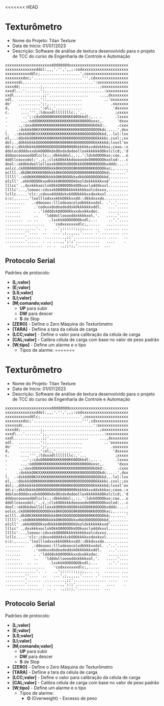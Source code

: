 <<<<<<< HEAD
# Texturômetro

* Nome do Projeto: Titan Texture
* Data de Início: 01/07/2023
* Descrição: Software de análise de textura desenvolvido para o projeto de TCC do curso de Engenharia de Controle e Automação

```xxxxxxxxxxxxxxxxxxxxxxxxxxxxxxxxxxxxxxxxxxxxxxxxxxxxxxxx
xxxxxxxxxxxxxxxxxxxxxddddddddxxxxxxxxxxxxxxxxxxxxxxxxxxx 
xxxxxxxxxxxxxxddol:,,,'.'',',,;:codxxxxxxxxxxxxxxxxxxxxx 
xxxxxxxxxxxddlc;..................',coxxxxxxxxxxxxxxxxxx 
xxxxxxxxdoc;'......................''',cdxxxxxxxxxxxxxxx 
xxxxxxdc,...............................':oxxxxxxxxxxxxx 
xxxxdd;.........;,.........................;oxxxxxxxxxxx 
xxxdl...'.......';,..........................:xxxxxxxxxx 
xxdl.............;;'..................     ...,dxxxxxxxx 
xdl.  ..........'::,...............          ..'oxxxxxxx 
do'   ..........';:,...............             .oxxxxxx
d,     .........':ol;,'............              'dxxxxx 
c.     ....''',:ldxxxdllllllllc:,'...             ;xxxxx 
,       ..';:cdxO0000KKKKK000KK00Okkdl:,.. .      .lxxxx 
.      ..,:oddO0KKKKKKKKKKKKKKKKKK000OOxxxc,.      'dxxx 
.     .,:oxxdOKKKKKKKKKKKKKKKKKK00000OOOkOkd:.     .cxxx 
.    .:dxkkkO0KXXKKKKKKKKKKKKKKKKK00OOOOOOOkdc.....',dxx 
l.  .:dxkkOO0KXXXKKKKKKKKKKKKKKKK000OOOOOOOkkd,..lxl:lxx 
ol,..:ddxkkOO0KKKKK00KKKKK000000OOOOOOOOOOkkkkc.cxxl:;xx 
dol;.,ddkkkkkkOOOO000000K0000KK0OO0OOOOOkkkkkkd;lxxxl'ox 
dd:c:;dkkOkkkkO000OOOOOOO0000000kkkkkkxxddxkkkxc;coxo.:x 
ddolocddddxxxdxkO0OOkdxOOxdxdodoolloxkkkkkkOOkxlclcd;.'d 
dddoocooooodddlcclc;;:dkkkddol;,:;.':ldxkOOOOkxo:coo...o 
dddllcoxxxdol;'.,c,;clxkOOkkkkdooooodxO000OOOkxolod:...c 
dool::okOkkdoollolloxxkO00OkOOOOkkkOO00K00OOOkxdddc....: 
oolcc.ckOO0000OOOOOOkkk0KKOOOOO0K000000KK0OOOkxc;,....., 
oclll..dkO0KXKKKK00Okkk0KKOOOOOOO000000KK0OOOkd;.......' 
lllll'.:xkOKKK0000OkkkkO0K0OOOkkxdkkOOOOOOOOkkd,........ 
olcll' .okkOOOOOkxodkkkk0K0OOOOkOxoldxkkkkkkxxd'........ 
lllcc' .,dxxkkkxoclxkOkkO00OOOkkOOkxoclodddxxxl......... 
llllc'...,looooc:cdxxxkO000Okkkkkkkkkxolcdxxxx,......... 
lcllc.....'clc:;cdxxxdddddxkxkOOOkkkkxxdoxkxxl.......... 
c:c:,......'loolllodxxxkkkOOkkxxdd::dkkdxxxdo........... 
.........   .:ddooooc:lllodooocolodkkkkxxdol. .'..'..... 
.......      .'codxxxdodoododdxkOkkkkkkxddl.   ...'..... 
.......      . .'lddddxkOOOOOkkxxdxxkkxdoc.    ......... 
.......      ..   'ldddollooooddxkkkkxol,'.   .....'.... 
........  .. ..     .lxxkkkOOOOOOOkxdl;...     ..'.'.... 
..................    'codxxxxxxxdlc;,.....   .......... 
..............'.  .   ..';::::::;;;;,... ..  ....... ... 
.........''....  ..   ...',;,,,,,,'..... .' ........ ... 
.........'......  .........,;;'............... ....   .. 
.........'.....  . .. ...,,';:;'...........   ....    . 
  ...............  .. .  .,;;:;,'..........  ...		
```


## Protocolo Serial

Padrões de protocolo: 

* __[L;valor]__
* __[E;valor]__
* __[LS;valor]__
* __[LI;valor]__
* __[M;comando;valor]__
  * __UP__ para subir			
  * __DW__ para descer	
  * __S__ de Stop
* __[ZERO]__ - Define o Zero Máquina do Texturômetro
* __[TARA]__ - Defiine a tara da célula de carga
* __[LCC;valor]__ - Define o valor para calibração da célula de carga
* __[CAL;valor]__ - Calibra célula de carga com base no valor de peso padrão
* __[W;tipo]__ - Define um alarme e o tipo
	* Tipos de alarme:
=======
# Texturômetro

* Nome do Projeto: Titan Texture
* Data de Início: 01/07/2023
* Descrição: Software de análise de textura desenvolvido para o projeto de TCC do curso de Engenharia de Controle e Automação

```xxxxxxxxxxxxxxxxxxxxxxxxxxxxxxxxxxxxxxxxxxxxxxxxxxxxxxxx
xxxxxxxxxxxxxxxxxxxxxddddddddxxxxxxxxxxxxxxxxxxxxxxxxxxx 
xxxxxxxxxxxxxxddol:,,,'.'',',,;:codxxxxxxxxxxxxxxxxxxxxx 
xxxxxxxxxxxddlc;..................',coxxxxxxxxxxxxxxxxxx 
xxxxxxxxdoc;'......................''',cdxxxxxxxxxxxxxxx 
xxxxxxdc,...............................':oxxxxxxxxxxxxx 
xxxxdd;.........;,.........................;oxxxxxxxxxxx 
xxxdl...'.......';,..........................:xxxxxxxxxx 
xxdl.............;;'..................     ...,dxxxxxxxx 
xdl.  ..........'::,...............          ..'oxxxxxxx 
do'   ..........';:,...............             .oxxxxxx
d,     .........':ol;,'............              'dxxxxx 
c.     ....''',:ldxxxdllllllllc:,'...             ;xxxxx 
,       ..';:cdxO0000KKKKK000KK00Okkdl:,.. .      .lxxxx 
.      ..,:oddO0KKKKKKKKKKKKKKKKKK000OOxxxc,.      'dxxx 
.     .,:oxxdOKKKKKKKKKKKKKKKKKK00000OOOkOkd:.     .cxxx 
.    .:dxkkkO0KXXKKKKKKKKKKKKKKKKK00OOOOOOOkdc.....',dxx 
l.  .:dxkkOO0KXXXKKKKKKKKKKKKKKKK000OOOOOOOkkd,..lxl:lxx 
ol,..:ddxkkOO0KKKKK00KKKKK000000OOOOOOOOOOkkkkc.cxxl:;xx 
dol;.,ddkkkkkkOOOO000000K0000KK0OO0OOOOOkkkkkkd;lxxxl'ox 
dd:c:;dkkOkkkkO000OOOOOOO0000000kkkkkkxxddxkkkxc;coxo.:x 
ddolocddddxxxdxkO0OOkdxOOxdxdodoolloxkkkkkkOOkxlclcd;.'d 
dddoocooooodddlcclc;;:dkkkddol;,:;.':ldxkOOOOkxo:coo...o 
dddllcoxxxdol;'.,c,;clxkOOkkkkdooooodxO000OOOkxolod:...c 
dool::okOkkdoollolloxxkO00OkOOOOkkkOO00K00OOOkxdddc....: 
oolcc.ckOO0000OOOOOOkkk0KKOOOOO0K000000KK0OOOkxc;,....., 
oclll..dkO0KXKKKK00Okkk0KKOOOOOOO000000KK0OOOkd;.......' 
lllll'.:xkOKKK0000OkkkkO0K0OOOkkxdkkOOOOOOOOkkd,........ 
olcll' .okkOOOOOkxodkkkk0K0OOOOkOxoldxkkkkkkxxd'........ 
lllcc' .,dxxkkkxoclxkOkkO00OOOkkOOkxoclodddxxxl......... 
llllc'...,looooc:cdxxxkO000Okkkkkkkkkxolcdxxxx,......... 
lcllc.....'clc:;cdxxxdddddxkxkOOOkkkkxxdoxkxxl.......... 
c:c:,......'loolllodxxxkkkOOkkxxdd::dkkdxxxdo........... 
.........   .:ddooooc:lllodooocolodkkkkxxdol. .'..'..... 
.......      .'codxxxdodoododdxkOkkkkkkxddl.   ...'..... 
.......      . .'lddddxkOOOOOkkxxdxxkkxdoc.    ......... 
.......      ..   'ldddollooooddxkkkkxol,'.   .....'.... 
........  .. ..     .lxxkkkOOOOOOOkxdl;...     ..'.'.... 
..................    'codxxxxxxxdlc;,.....   .......... 
..............'.  .   ..';::::::;;;;,... ..  ....... ... 
.........''....  ..   ...',;,,,,,,'..... .' ........ ... 
.........'......  .........,;;'............... ....   .. 
.........'.....  . .. ...,,';:;'...........   ....    . 
  ...............  .. .  .,;;:;,'..........  ...		
```



## Protocolo Serial

Padrões de protocolo: 

* __[L;valor]__
* __[E;valor]__
* __[LS;valor]__
* __[LI;valor]__
* __[M;comando;valor]__
  * __UP__ para subir			
  * __DW__ para descer	
  * __S__ de Stop
* __[ZERO]__ - Define o Zero Máquina do Texturômetro
* __[TARA]__ - Defiine a tara da célula de carga
* __[LCC;valor]__ - Define o valor para calibração da célula de carga
* __[CAL;valor]__ - Calibra célula de carga com base no valor de peso padrão
* __[W;tipo]__ - Define um alarme e o tipo
	* Tipos de alarme:
		* __O__ (Overweight) - Excesso de peso 